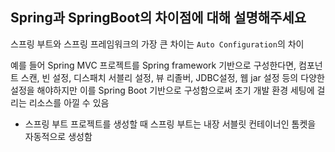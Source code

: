 ## Spring과 SpringBoot의 차이점에 대해 설명해주세요

스프링 부트와 스프링 프레임워크의 가장 큰 차이는 `Auto Configuration`의 차이

 예를 들어 Spring MVC 프로젝트를 Spring framework 기반으로 구성한다면,
   컴포넌트 스캔, 빈 설정, 디스패치 서블리 설정, 뷰 리졸버, JDBC설정, 웹 jar 설정 등의 다양한 설정을 해야하지만 이를 Spring Boot 기반으로 구성함으로써 초기 개발 환경 세팅에 걸리는 리소스를 아낄 수 있음

 - 스프링 부트 프로젝트를 생성할 때 스프링 부트는 내장 서블릿 컨테이너인 톰켓을 자동적으로 생성함